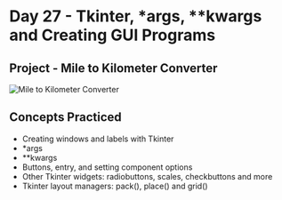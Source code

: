 # Day 27 - Tkinter, *args, **kwargs and Creating GUI Programs

## Project - Mile to Kilometer Converter

![Mile to Kilometer Converter](https://github.com/laurasmendozad/100-Days-Of-Code-Python/assets/58611097/524f7243-b156-423d-b92b-a03ded742655)

## Concepts Practiced

- Creating windows and labels with Tkinter
- *args
- **kwargs
- Buttons, entry, and setting component options
- Other Tkinter widgets: radiobuttons, scales, checkbuttons and more
- Tkinter layout managers: pack(), place() and grid()
